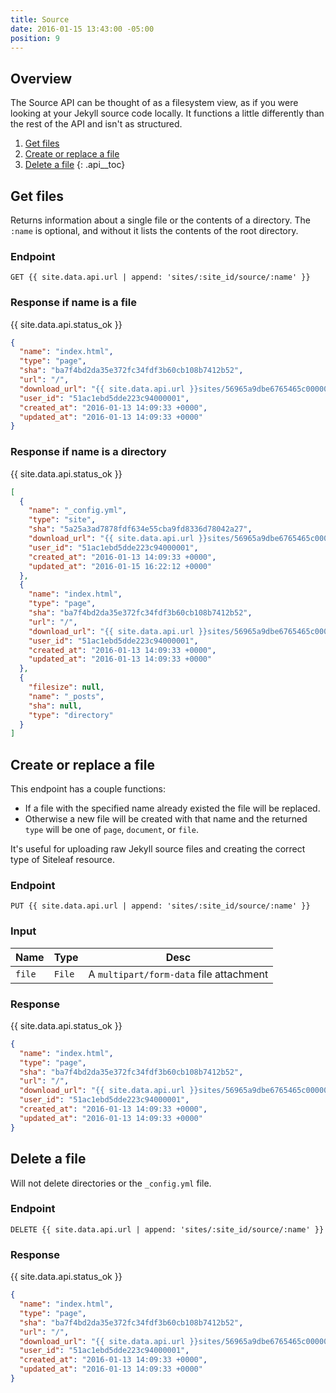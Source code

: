```yaml
---
title: Source
date: 2016-01-15 13:43:00 -05:00
position: 9
---
```


## Overview

The Source API can be thought of as a filesystem view, as if you were looking at your Jekyll source code locally. It functions a little differently than the rest of the API and isn't as structured.

1. [Get files](#Get-files)
1. [Create or replace a file](#create-or-replace-a-file)
1. [Delete a file](#delete-a-file)
{: .api__toc}




## Get files

Returns information about a single file or the contents of a directory. The `:name` is optional, and without it lists the contents of the root directory.

### Endpoint

~~~
GET {{ site.data.api.url | append: 'sites/:site_id/source/:name' }}
~~~

### Response if name is a file

{{ site.data.api.status_ok }}
~~~ json
{
  "name": "index.html",
  "type": "page",
  "sha": "ba7f4bd2da35e372fc34fdf3b60cb108b7412b52",
  "url": "/",
  "download_url": "{{ site.data.api.url }}sites/56965a9dbe6765465c000007/source/index.html?download",
  "user_id": "51ac1ebd5dde223c94000001",
  "created_at": "2016-01-13 14:09:33 +0000",
  "updated_at": "2016-01-13 14:09:33 +0000"
}
~~~

### Response if name is a directory

{{ site.data.api.status_ok }}
~~~ json
[
  {
    "name": "_config.yml",
    "type": "site",
    "sha": "5a25a3ad7878fdf634e55cba9fd8336d78042a27",
    "download_url": "{{ site.data.api.url }}sites/56965a9dbe6765465c000007/source/_config.yml?download",
    "user_id": "51ac1ebd5dde223c94000001",
    "created_at": "2016-01-13 14:09:33 +0000",
    "updated_at": "2016-01-15 16:22:12 +0000"
  },
  {
    "name": "index.html",
    "type": "page",
    "sha": "ba7f4bd2da35e372fc34fdf3b60cb108b7412b52",
    "url": "/",
    "download_url": "{{ site.data.api.url }}sites/56965a9dbe6765465c000007/source/index.html?download",
    "user_id": "51ac1ebd5dde223c94000001",
    "created_at": "2016-01-13 14:09:33 +0000",
    "updated_at": "2016-01-13 14:09:33 +0000"
  },
  {
    "filesize": null,
    "name": "_posts",
    "sha": null,
    "type": "directory"
  }
]
~~~





## Create or replace a file

This endpoint has a couple functions:

- If a file with the specified name already existed the file will be replaced.
- Otherwise a new file will be created with that name and the returned `type` will be one of `page`, `document`, or `file`.

It's useful for uploading raw Jekyll source files and creating the correct type of Siteleaf resource.

### Endpoint

~~~
PUT {{ site.data.api.url | append: 'sites/:site_id/source/:name' }}
~~~

### Input

| Name | Type | Desc |
|------|------|------|
| `file` | `File` | A `multipart/form-data` file attachment |


### Response

{{ site.data.api.status_ok }}
~~~ json
{
  "name": "index.html",
  "type": "page",
  "sha": "ba7f4bd2da35e372fc34fdf3b60cb108b7412b52",
  "url": "/",
  "download_url": "{{ site.data.api.url }}sites/56965a9dbe6765465c000007/source/index.html?download",
  "user_id": "51ac1ebd5dde223c94000001",
  "created_at": "2016-01-13 14:09:33 +0000",
  "updated_at": "2016-01-13 14:09:33 +0000"
}
~~~





## Delete a file

Will not delete directories or the `_config.yml` file.

### Endpoint

~~~
DELETE {{ site.data.api.url | append: 'sites/:site_id/source/:name' }}
~~~

### Response

{{ site.data.api.status_ok }}
~~~ json
{
  "name": "index.html",
  "type": "page",
  "sha": "ba7f4bd2da35e372fc34fdf3b60cb108b7412b52",
  "url": "/",
  "download_url": "{{ site.data.api.url }}sites/56965a9dbe6765465c000007/source/index.html?download",
  "user_id": "51ac1ebd5dde223c94000001",
  "created_at": "2016-01-13 14:09:33 +0000",
  "updated_at": "2016-01-13 14:09:33 +0000"
}
~~~